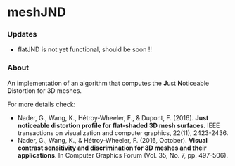 meshJND
=======
### Updates
 * flatJND is not yet functional, should be soon !!

### About
An implementation of an algorithm that computes the **J**ust **N**oticeable **D**istortion for 3D meshes.

For more details check:
 * Nader, G., Wang, K., Hétroy-Wheeler, F., & Dupont, F. (2016). **Just noticeable distortion profile for flat-shaded 3D mesh surfaces**. IEEE transactions on visualization and computer graphics, 22(11), 2423-2436.
 * Nader, G., Wang, K., & Hétroy‐Wheeler, F. (2016, October). **Visual contrast sensitivity and discrimination for 3D meshes and their applications**. In Computer Graphics Forum (Vol. 35, No. 7, pp. 497-506).
